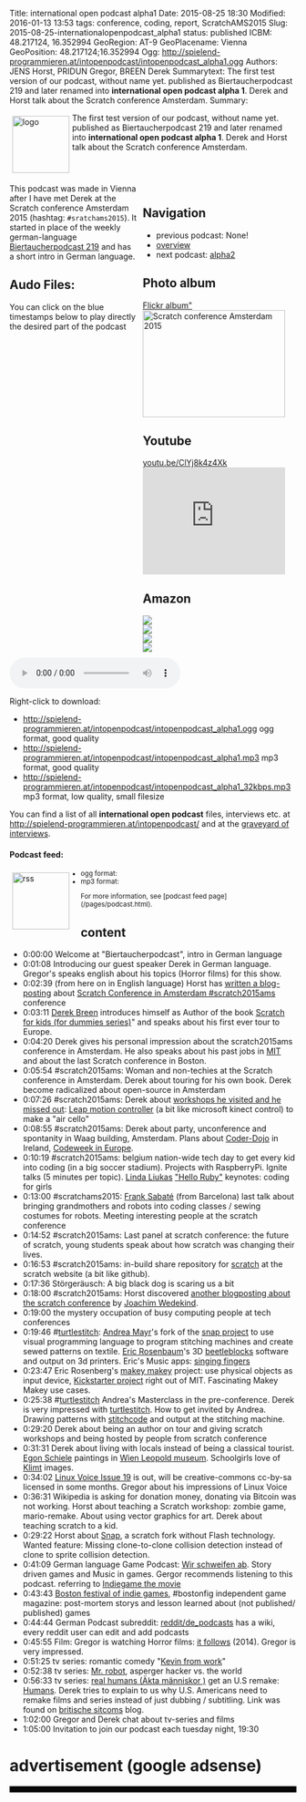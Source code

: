 Title: international open podcast alpha1
Date: 2015-08-25 18:30
Modified: 2016-01-13 13:53
tags: conference, coding, report, ScratchAMS2015
Slug: 2015-08-25-internationalopenpodcast_alpha1
status: published
ICBM: 48.217124, 16.352994
GeoRegion: AT-9
GeoPlacename: Vienna
GeoPosition: 48.217124;16.352994
Ogg: http://spielend-programmieren.at/intopenpodcast/intopenpodcast_alpha1.ogg
Authors: JENS Horst, PRIDUN Gregor, BREEN Derek
Summarytext: The first test version of our podcast, without name yet. published as Biertaucherpodcast 219 and later renamed into **international open podcast alpha 1**. Derek and Horst talk about the Scratch conference Amsterdam.
Summary: <div style="float: left; padding:5px"><img src="/images/international-open-podcast-logo.png" width="100" alt="logo"></div> The first test version of our podcast, without name yet. published as Biertaucherpodcast 219 and later renamed into **international open podcast alpha 1**. Derek and Horst talk about the Scratch conference Amsterdam.<div style="clear:both;"></div>



<div style="float:right; margin: 5px; padding: 5px; width:260px;">
<h2>Navigation</h2>
<ul>
<li>previous podcast: None!</li>
<li><a href="/category/podcast.html">overview</a></li>
<li>next podcast: <a href="/2015-10-13-internationalopenpodcast_alpha2.html">alpha2</a></li>
</ul>
<h2>Photo album</h2>
<a href="https://flic.kr/s/aHskhARbgd">Flickr album"</a><br>
<a data-flickr-embed="true"  href="https://www.flickr.com/photos/horstjens/albums/72157656796821858" title="Scratch conference Amsterdam 2015"><img src="https://farm6.staticflickr.com/5713/20361984549_e4fec673d9_b.jpg" width="250" height="188" alt="Scratch conference Amsterdam 2015"></a><script async src="//embedr.flickr.com/assets/client-code.js" charset="utf-8"></script>
<h2>Youtube</h2>
<a href="https://youtu.be/zSbeZT1BLLE">youtu.be/ClYj8k4z4Xk</a><br>
<iframe width="250" height="188" src="https://www.youtube.com/embed/ClYj8k4z4Xk" frameborder="0" allowfullscreen></iframe>
<h2>Amazon</h2>
<div><a href="http://www.amazon.de/gp/product/B00IDI30P8/ref=as_li_tl?ie=UTF8&camp=1638&creative=19454&creativeASIN=B00IDI30P8&linkCode=as2&tag=spielendprogr-21"><img border="0" src="http://ws-eu.amazon-adsystem.com/widgets/q?_encoding=UTF8&ASIN=B00IDI30P8&Format=_SL160_&ID=AsinImage&MarketPlace=DE&ServiceVersion=20070822&WS=1&tag=spielendprogr-21" ></a><img src="http://ir-de.amazon-adsystem.com/e/ir?t=spielendprogr-21&l=as2&o=3&a=B00IDI30P8" width="1" height="1" border="0" alt="amazon" style="border:none !important; margin:0px !important;" /><br>
<a href="http://www.amazon.de/gp/product/B00ZEKTJZ8/ref=as_li_tl?ie=UTF8&camp=1638&creative=19454&creativeASIN=B00ZEKTJZ8&linkCode=as2&tag=spielendprogr-21"><img border="0" src="http://ws-eu.amazon-adsystem.com/widgets/q?_encoding=UTF8&ASIN=B00ZEKTJZ8&Format=_SL160_&ID=AsinImage&MarketPlace=DE&ServiceVersion=20070822&WS=1&tag=spielendprogr-21" ></a><img src="http://ir-de.amazon-adsystem.com/e/ir?t=spielendprogr-21&l=as2&o=3&a=B00ZEKTJZ8" width="1" height="1" border="0" alt="amazon" style="border:none !important; margin:0px !important;" /><br>
<a href="http://www.amazon.de/gp/product/1119014875/ref=as_li_tl?ie=UTF8&camp=1638&creative=19454&creativeASIN=1119014875&linkCode=as2&tag=spielendprogr-21"><img border="0" src="http://ws-eu.amazon-adsystem.com/widgets/q?_encoding=UTF8&ASIN=1119014875&Format=_SL160_&ID=AsinImage&MarketPlace=DE&ServiceVersion=20070822&WS=1&tag=spielendprogr-21" ></a><img src="http://ir-de.amazon-adsystem.com/e/ir?t=spielendprogr-21&l=as2&o=3&a=1119014875" width="1" height="1" border="0" alt="amazon" style="border:none !important; margin:0px !important;" /><br>
<a href="http://www.amazon.de/gp/product/1250065003/ref=as_li_tl?ie=UTF8&camp=1638&creative=19454&creativeASIN=1250065003&linkCode=as2&tag=spielendprogr-21"><img border="0" src="http://ws-eu.amazon-adsystem.com/widgets/q?_encoding=UTF8&ASIN=1250065003&Format=_SL160_&ID=AsinImage&MarketPlace=DE&ServiceVersion=20070822&WS=1&tag=spielendprogr-21" ></a><img src="http://ir-de.amazon-adsystem.com/e/ir?t=spielendprogr-21&l=as2&o=3&a=1250065003" width="1" height="1" border="0" alt="amazon" style="border:none !important; margin:0px !important;" />
</div>
</div>


This podcast was made in Vienna after I have met Derek at the Scratch conference Amsterdam 2015 (hashtag: `#sratchams2015`). It started in place of the weekly german-language [Biertaucherpodcast 219](http://biertaucher.at/de:podcast:biertaucher:2015:219) and has a short intro in German language.



## Audo Files:

You can click on the blue timestamps below to play directly the desired part of the podcast

<audio id="netcast" controls="controls">
   <source src="http://spielend-programmieren.at/intopenpodcast/intopenpodcast_alpha1.ogg" type="audio/ogg"/>
   <source src="http://spielend-programmieren.at/intopenpodcast/intopenpodcast_alpha1.mp3" type="audio/mpeg"/>
</audio>
    
Right-click to download:

  * <http://spielend-programmieren.at/intopenpodcast/intopenpodcast_alpha1.ogg> ogg format, good quality
  * <http://spielend-programmieren.at/intopenpodcast/intopenpodcast_alpha1.mp3> mp3 format, good quality
  * <http://spielend-programmieren.at/intopenpodcast/intopenpodcast_alpha1_32kbps.mp3> mp3 format, low quality, small filesize

You can find a list of all **international open podcast** files, interviews etc. at <http://spielend-programmieren.at/intopenpodcast/> and at the [graveyard of interviews](http://internationalopenmagazine.org/2015-08-24-interview_graveyard.html).

#### Podcast feed:
<div style="float:left; padding:5px; margin-right:15px;"><img src="/images/rss.png" alt="rss" width="100"></div>
<small>
<ul>
  <li>ogg format: <http://spielend-programmieren.at/intopenpodcastogg.xml></li>
  <li>mp3 format: <http://spielend-programmieren.at/intopenpodcast.xml></li>
</ul>
For more information, see [podcast feed page](/pages/podcast.html).
</small>


## content

  * <nc-ts>0:00:00</nc-ts> Welcome at "Biertaucherpodcast", intro in German language
  * <nc-ts>0:01:08</nc-ts> Introducing our guest speaker Derek in German language. Gregor's speaks english about his topics (Horror films) for this show.
  * <nc-ts>0:02:39</nc-ts> (from here on in English language) Horst has [written a blog-posting](http://spielend-programmieren.at/blog/20150823_scratch2015ams.html) about [Scratch Conference in Amsterdam #scratch2015ams](http://www.scratch2015ams.org) conference
  * <nc-ts>0:03:11</nc-ts> <a href="https://twitter.com/breenworks">Derek Breen</a> introduces himself as Author of the book <a href="http://www.scratch4kids.com/">Scratch for kids (for dummies series)</a>" and speaks about his first ever tour to Europe.
  * <nc-ts>0:04:20</nc-ts> Derek gives his personal impression about the scratch2015ams conference in Amsterdam. He also speaks about his past jobs in <a href="http://web.mit.edu/">MIT</a> and about the last Scratch conference in Boston.
  * <nc-ts>0:05:54</nc-ts> #scratch2015ams: Woman and non-techies at the Scratch conference in Amsterdam. Derek about touring for his own book. Derek become radicalized about open-source in Amsterdam
  * <nc-ts>0:07:26</nc-ts> #scratch2015ams: Derek about <a href="http://webcolleges.uva.nl/Mediasite/Catalog/Full/a959f2c7295b48e3ae69bfc9a04aec8821">workshops he visited and he missed out</a>: <a href="https://www.leapmotion.com/">Leap motion controller</a> (a bit like microsoft kinect control) to make a "air cello"
  * <nc-ts>0:08:55</nc-ts> #scratch2015ams: Derek about party,  unconference and spontanity in Waag building, Amsterdam. Plans about <a href="https://coderdojo.com/">Coder-Dojo</a> in Ireland, <a href="http://codeweek.eu/">Codeweek in Europe</a>.
  * <nc-ts>0:10:19</nc-ts> #scratch2015ams: belgium nation-wide tech day to get every kid into coding (in a big soccer stadium). Projects with RaspberryPi. Ignite talks (5 minutes per topic). <a href="https://twitter.com/lindaliukas">Linda Liukas</a> <a href="http://www.helloruby.com/">"Hello Ruby"</a> keynotes: coding for girls
  * <nc-ts>0:13:00</nc-ts> #scratchams2015: <a href="https://twitter.com/franksabate">Frank Sabaté</a> (from Barcelona) last talk about bringing grandmothers and robots into coding classes / sewing costumes for robots. Meeting interesting people at the scratch conference
  * <nc-ts>0:14:52</nc-ts> #scratch2015ams: Last panel at scratch conference: the future of scratch, young students speak about how scratch was changing their lives.
  * <nc-ts>0:16:53</nc-ts> #scratch2015ams: in-build share repository for <a href="http://scratch.mit.edu">scratch</a> at the scratch website (a bit like github).
  * <nc-ts>0:17:36</nc-ts> Störgeräusch: A big black dog is scaring us a bit
  * <nc-ts>0:18:00</nc-ts> #scratch2015ams: Horst discovered <a href="http://programmieren.joachim-wedekind.de/2015/08/18/scratch2015ams-meeting-a-community/">another blogposting about the scratch conference</a> by <a href="https://twitter.com/jowede">Joachim Wedekind</a>. 
  * <nc-ts>0:19:00</nc-ts> the mystery occupation of busy computing people at tech conferences
  * <nc-ts>0:19:46</nc-ts> #<a href="http://www.turtlestitch.org/">turtlestitch</a>: <a href="https://www.facebook.com/andrea.mayr.52">Andrea Mayr</a>'s fork of the <a href="http://snap.berkeley.edu/">snap project</a> to use visual programming language to program stitching machines and create sewed patterns on textile. <a href="https://twitter.com/ericrosenbizzle">Eric Rosenbaum</a>'s 3D <a href="http://beetleblocks.com/">beetleblocks</a> software and output on 3d printers. Eric's Music apps: <a href="http://singingfingers.com/">singing fingers</a>
  * <nc-ts>0:23:47</nc-ts> Eric Rosenberg's <a href="http://www.makeymakey.com/">makey makey</a> project: use physical objects as input device, <a href="https://www.kickstarter.com/projects/joylabz/makey-makey-an-invention-kit-for-everyone">Kickstarter project</a> right out of MIT. Fascinating Makey Makey use cases.
  * <nc-ts>0:25:38</nc-ts> #<a href="http://www.turtlestitch.org/">turtlestitch</a> Andrea's Masterclass in the pre-conference. Derek is very impressed with <a href="http://www.turtlestitch.org/">turtlestitch</a>. How to get invited by Andrea. Drawing patterns with <a href="http://www.stitchcode.com/">stitchcode</a> and output at the stitching machine.
  * <nc-ts>0:29:20</nc-ts> Derek about being an author on tour and giving scratch workshops and being hosted by people from scratch conference
  * <nc-ts>0:31:31</nc-ts> Derek about living with locals instead of being a classical tourist. <a href="https://en.wikipedia.org/wiki/Egon_Schiele">Egon Schiele</a> paintings in <a href="http://www.leopoldmuseum.org/en">Wien Leopold museum</a>. Schoolgirls love of <a href="https://en.wikipedia.org/wiki/Gustav_Klimt">Klimt</a> images.
  * <nc-ts>0:34:02</nc-ts> <a href="http://shop.linuxvoice.com/product/issue-19-europe">Linux Voice Issue 19</a> is out, will be creative-commons cc-by-sa licensed in some months. Gregor about his impressions of Linux Voice
  * <nc-ts>0:36:31</nc-ts> Wikipedia is asking for donation money, donating via Bitcoin was not working. Horst about teaching a Scratch workshop: zombie game, mario-remake. About using vector graphics for art. Derek about teaching scratch to a kid.
  * <nc-ts>0:29:22</nc-ts> Horst about <a href="http://snap.berkeley.edu/">Snap</a>, a scratch fork without Flash technology. Wanted feature: Missing clone-to-clone collision detection instead of clone to sprite collision detection.
  * <nc-ts>0:41:09</nc-ts> German language Game Podcast: <a href="http://www.wirschweifenab.de/">Wir schweifen ab</a>. Story driven games and Music in games. Gergor recommends listening to this podcast. referring to <a href="http://buy.indiegamethemovie.com/">Indiegame the movie</a>
  * <nc-ts>0:43:43</nc-ts> <a href="http://bostonfig.com/">Boston festival of indie games</a>, #bostonfig independent game magazine: post-mortem storys and lesson learned about (not published/ published) games
  * <nc-ts>0:44:44</nc-ts> German Podcast subreddit: <a href="https://www.reddit.com/r/de_podcasts/wiki/index">reddit/de_podcasts</a> has a wiki, every reddit user can edit and add podcasts
  * <nc-ts>0:45:55</nc-ts> Film: Gregor is watching Horror films: <a href="https://en.wikipedia.org/wiki/It_Follows">it follows</a> (2014). Gregor is very impressed.
  * <nc-ts>0:51:25</nc-ts> tv series: romantic comedy "<a href="https://en.wikipedia.org/wiki/Kevin_from_Work">Kevin from work</a>"
  * <nc-ts>0:52:38</nc-ts> tv series: <a href="https://en.wikipedia.org/wiki/Mr._Robot_(TV_series)">Mr. robot</a>, asperger hacker vs. the world
  * <nc-ts>0:56:33</nc-ts> tv series: <a href="https://en.wikipedia.org/wiki/Real_Humans">real humans (Äkta människor )</a> get an U.S remake: <a href="https://en.wikipedia.org/wiki/Humans_(TV_series)">Humans</a>. Derek tries to explain to us why U.S. Americans need to remake films and series instead of just dubbing / subtitling. Link was found on <a href="http://www.britcoms.de/">britische sitcoms</a> blog.
  * <nc-ts>1:02:00</nc-ts> Gregor and Derek chat about tv-series and films
  * <nc-ts>1:05:00</nc-ts> Invitation to join our podcast each tuesday night, 19:30


# advertisement (google adsense)

<hr style="border:solid 5px black;">

<script async src="//pagead2.googlesyndication.com/pagead/js/adsbygoogle.js"></script>
<!-- intopenmag-unten -->
<ins class="adsbygoogle"
     style="display:inline-block;width:728px;height:90px"
     data-ad-client="ca-pub-3535173094498375"
     data-ad-slot="7210184316"></ins>
<script>
(adsbygoogle = window.adsbygoogle || []).push({});
</script>

